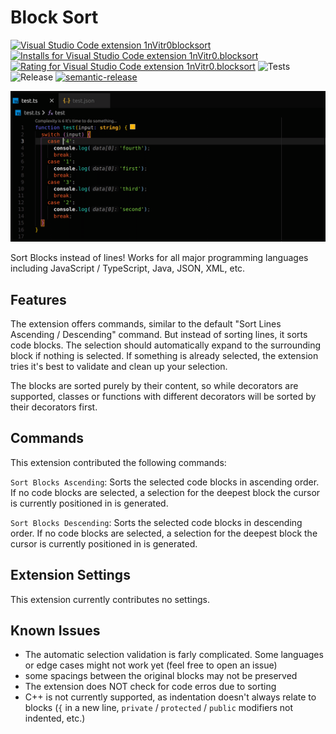 # Block Sort

[![Visual Studio Code extension 1nVitr0blocksort](https://vsmarketplacebadge.apphb.com/version/1nVitr0.blocksort.svg)](https://marketplace.visualstudio.com/items?itemName=1nVitr0.blocksort)
[![Installs for Visual Studio Code extension 1nVitr0.blocksort](https://vsmarketplacebadge.apphb.com/installs/1nVitr0.blocksort.svg)](https://marketplace.visualstudio.com/items?itemName=1nVitr0.blocksort)
[![Rating for Visual Studio Code extension 1nVitr0.blocksort](https://vsmarketplacebadge.apphb.com/rating/1nVitr0.blocksort.svg)](https://marketplace.visualstudio.com/items?itemName=1nVitr0.blocksort)
![Tests](https://github.com/1nVitr0/plugin-vscode-blocksort/actions/workflows/tests.yml/badge.svg)
![Release](https://github.com/1nVitr0/plugin-vscode-blocksort/actions/workflows/release.yml/badge.svg)
[![semantic-release](https://img.shields.io/badge/%20%20%F0%9F%93%A6%F0%9F%9A%80-semantic--release-e10079.svg)](https://github.com/semantic-release/semantic-release)

![Sort Blocks instead of lines!](https://raw.githubusercontent.com/1nVitr0/plugin-vscode-blocksort/main/resources/demo.gif)

Sort Blocks instead of lines! Works for all major programming languages including JavaScript / TypeScript, Java, JSON, XML, etc.

## Features

The extension offers commands, similar to the default "Sort Lines Ascending / Descending" command. But instead of sorting lines, it sorts code blocks.
The selection should automatically expand to the surrounding block if nothing is selected.
If something is already selected, the extension tries it's best to validate and clean up your selection.

The blocks are sorted purely by their content, so while decorators are supported, classes or functions with different decorators will be sorted by their decorators first.

## Commands

This extension contributed the following commands:

`Sort Blocks Ascending`: Sorts the selected code blocks in ascending order. If no code blocks are selected, a selection for the deepest block the cursor is currently positioned in is generated.

`Sort Blocks Descending`: Sorts the selected code blocks in descending order. If no code blocks are selected, a selection for the deepest block the cursor is currently positioned in is generated.

## Extension Settings

This extension currently contributes no settings.

## Known Issues

- The automatic selection validation is farly complicated. Some languages or edge cases might not work yet (feel free to open an issue)
- some spacings between the original blocks may not be preserved
- The extension does NOT check for code erros due to sorting
- C++ is not currently supported, as indentation doesn't always relate to blocks (`{` in a new line, `private` / `protected` / `public` modifiers not indented, etc.)
